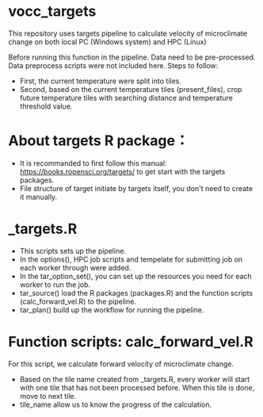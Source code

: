 # vocc_targets
This repository uses targets pipeline to calculate velocity of microclimate change on both local PC (Windows system) and HPC (Linux)

Before running this function in the pipeline. Data need to be pre-processed. 
Data preprocess scripts were not included here. Steps to follow:
- First, the current temperature were split into tiles.
- Second, based on the current temperature tiles (present_files), crop future temperature tiles with searching distance and temperature threshold value.

# About targets R package：
- It is recommanded to first follow this manual: https://books.ropensci.org/targets/ to get start with the targets packages. 
- File structure of target initiate by targets itself, you don't need to create it manually.

# _targets.R
- This scripts sets up the pipeline.
- In the options(), HPC job scripts and tempelate for submitting job on each worker through were added.
- In the tar_option_set(), you can set up the resources you need for each worker to run the job.
- tar_source() load the R packages (packages.R) and the function scripts (calc_forward_vel.R) to the pipeline.
- tar_plan() build up the workflow for running the pipeline.

# Function scripts: calc_forward_vel.R
For this script, we calculate forward velocity of microclimate change. 
- Based on the tile name created from _targets.R, every worker will start with one tile that has not been processed before. When this tile is done, move to next tile.
- tile_name allow us to know the progress of the calculation.


